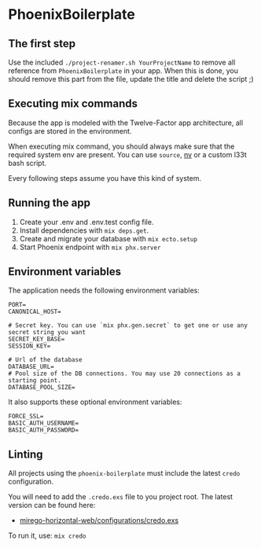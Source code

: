 # PhoenixBoilerplate

## The first step

Use the included `./project-renamer.sh YourProjectName` to remove all reference from `PhoenixBoilerplate` in your app.
When this is done, you should remove this part from the file, update the title and delete the script ;)

## Executing mix commands

Because the app is modeled with the Twelve-Factor app architecture, all configs are stored in the environment.

When executing mix command, you should always make sure that the required system env are present.
You can use `source`, [nv](https://github.com/jcouture/nv) or a custom l33t bash script.

Every following steps assume you have this kind of system.

## Running the app

  1. Create your .env and .env.test config file.
  2. Install dependencies with `mix deps.get`.
  3. Create and migrate your database with `mix ecto.setup`
  4. Start Phoenix endpoint with `mix phx.server`

## Environment variables

The application needs the following environment variables:

```
PORT=
CANONICAL_HOST=

# Secret key. You can use `mix phx.gen.secret` to get one or use any secret string you want
SECRET_KEY_BASE=
SESSION_KEY=

# Url of the database
DATABASE_URL=
# Pool size of the DB connections. You may use 20 connections as a starting point.
DATABASE_POOL_SIZE=
```

It also supports these optional environment variables:

```
FORCE_SSL=
BASIC_AUTH_USERNAME=
BASIC_AUTH_PASSWORD=
```

## Linting

All projects using the `phoenix-boilerplate` must include the latest `credo` configuration. 

You will need to add the `.credo.exs` file to you project root. The latest version can be found here:
 
 * [mirego-horizontal-web/configurations/credo.exs](https://github.com/mirego/mirego-horizontal-web/blob/master/configurations/credo.exs)

To run it, use: `mix credo`

